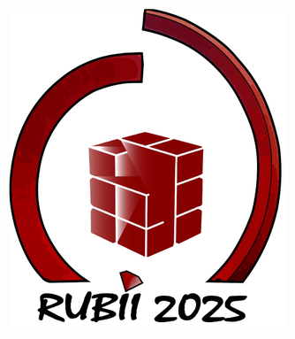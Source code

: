 
<html lang="es">
<head>
  <meta charset="UTF-8">
  
</head>
<body>

  <img src="-RUBII-.png" alt="Logo del torneo">
</body>
</html>
